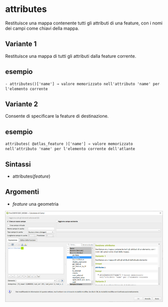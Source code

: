 # attributes

Restituisce una mappa contenente tutti gli attributi di una feature, con i nomi dei campi come chiavi della mappa.

## Variante 1

Restituisce una mappa di tutti gli attributi dalla feature corrente.

## esempio

```
- attributes()['name'] → valore memorizzato nell'attributo 'name' per l'elemento corrente
```

## Variante 2

Consente di specificare la feature di destinazione.

## esempio

```
attributes( @atlas_feature )['name'] → valore memorizzato nell'attributo 'name' per l'elemento corrente dell'atlante
```

## Sintassi

* attributes(*feature*)

## Argomenti

* *feature* una geometria


![](/img/record_e_attributi/attributes1.png)
